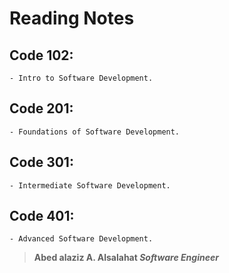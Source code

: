 # Reading Notes

## Code 102:
    - Intro to Software Development.
## Code 201:
    - Foundations of Software Development.
## Code 301:
    - Intermediate Software Development.
## Code 401:
    - Advanced Software Development.

> **Abed alaziz A. Alsalahat *Software Engineer***
